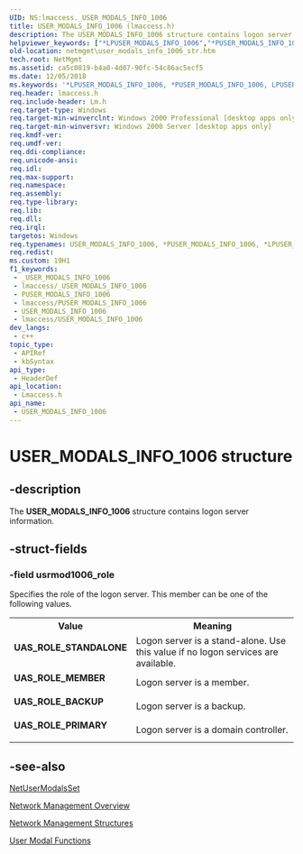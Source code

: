 ```yaml
---
UID: NS:lmaccess._USER_MODALS_INFO_1006
title: USER_MODALS_INFO_1006 (lmaccess.h)
description: The USER_MODALS_INFO_1006 structure contains logon server information.
helpviewer_keywords: ["*LPUSER_MODALS_INFO_1006","*PUSER_MODALS_INFO_1006","LPUSER_MODALS_INFO_1006","LPUSER_MODALS_INFO_1006 structure pointer [Network Management]","PUSER_MODALS_INFO_1006","PUSER_MODALS_INFO_1006 structure pointer [Network Management]","UAS_ROLE_BACKUP","UAS_ROLE_MEMBER","UAS_ROLE_PRIMARY","UAS_ROLE_STANDALONE","USER_MODALS_INFO_1006","USER_MODALS_INFO_1006 structure [Network Management]","_win32_user_modals_info_1006_str","lmaccess/LPUSER_MODALS_INFO_1006","lmaccess/PUSER_MODALS_INFO_1006","lmaccess/USER_MODALS_INFO_1006","netmgmt.user_modals_info_1006_str"]
old-location: netmgmt\user_modals_info_1006_str.htm
tech.root: NetMgmt
ms.assetid: ca5c0819-b4a0-4d07-90fc-54c86ac5ecf5
ms.date: 12/05/2018
ms.keywords: '*LPUSER_MODALS_INFO_1006, *PUSER_MODALS_INFO_1006, LPUSER_MODALS_INFO_1006, LPUSER_MODALS_INFO_1006 structure pointer [Network Management], PUSER_MODALS_INFO_1006, PUSER_MODALS_INFO_1006 structure pointer [Network Management], UAS_ROLE_BACKUP, UAS_ROLE_MEMBER, UAS_ROLE_PRIMARY, UAS_ROLE_STANDALONE, USER_MODALS_INFO_1006, USER_MODALS_INFO_1006 structure [Network Management], _win32_user_modals_info_1006_str, lmaccess/LPUSER_MODALS_INFO_1006, lmaccess/PUSER_MODALS_INFO_1006, lmaccess/USER_MODALS_INFO_1006, netmgmt.user_modals_info_1006_str'
req.header: lmaccess.h
req.include-header: Lm.h
req.target-type: Windows
req.target-min-winverclnt: Windows 2000 Professional [desktop apps only]
req.target-min-winversvr: Windows 2000 Server [desktop apps only]
req.kmdf-ver: 
req.umdf-ver: 
req.ddi-compliance: 
req.unicode-ansi: 
req.idl: 
req.max-support: 
req.namespace: 
req.assembly: 
req.type-library: 
req.lib: 
req.dll: 
req.irql: 
targetos: Windows
req.typenames: USER_MODALS_INFO_1006, *PUSER_MODALS_INFO_1006, *LPUSER_MODALS_INFO_1006
req.redist: 
ms.custom: 19H1
f1_keywords:
 - _USER_MODALS_INFO_1006
 - lmaccess/_USER_MODALS_INFO_1006
 - PUSER_MODALS_INFO_1006
 - lmaccess/PUSER_MODALS_INFO_1006
 - USER_MODALS_INFO_1006
 - lmaccess/USER_MODALS_INFO_1006
dev_langs:
 - c++
topic_type:
 - APIRef
 - kbSyntax
api_type:
 - HeaderDef
api_location:
 - Lmaccess.h
api_name:
 - USER_MODALS_INFO_1006
---
```


# USER_MODALS_INFO_1006 structure


## -description

The 
				<b>USER_MODALS_INFO_1006</b> structure contains logon server information.

## -struct-fields

### -field usrmod1006_role

Specifies the role of the logon server. This member can be one of the following values. 



<table>
<tr>
<th>Value</th>
<th>Meaning</th>
</tr>
<tr>
<td width="40%"><a id="UAS_ROLE_STANDALONE"></a><a id="uas_role_standalone"></a><dl>
<dt><b>UAS_ROLE_STANDALONE</b></dt>
</dl>
</td>
<td width="60%">
Logon server is a stand-alone. Use this value if no logon services are available.

</td>
</tr>
<tr>
<td width="40%"><a id="UAS_ROLE_MEMBER"></a><a id="uas_role_member"></a><dl>
<dt><b>UAS_ROLE_MEMBER</b></dt>
</dl>
</td>
<td width="60%">
Logon server is a member.

</td>
</tr>
<tr>
<td width="40%"><a id="UAS_ROLE_BACKUP"></a><a id="uas_role_backup"></a><dl>
<dt><b>UAS_ROLE_BACKUP</b></dt>
</dl>
</td>
<td width="60%">
Logon server is a backup.

</td>
</tr>
<tr>
<td width="40%"><a id="UAS_ROLE_PRIMARY"></a><a id="uas_role_primary"></a><dl>
<dt><b>UAS_ROLE_PRIMARY</b></dt>
</dl>
</td>
<td width="60%">
Logon server is a domain controller.

</td>
</tr>
</table>

## -see-also

<a href="/windows/desktop/api/lmaccess/nf-lmaccess-netusermodalsset">NetUserModalsSet</a>



<a href="/windows/desktop/NetMgmt/network-management">Network Management Overview</a>



<a href="/windows/desktop/NetMgmt/network-management-structures">Network Management Structures</a>



<a href="/windows/desktop/NetMgmt/user-modal-functions">User Modal Functions</a>